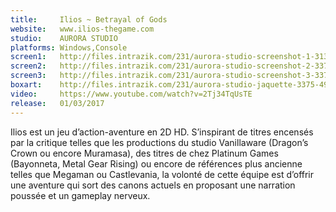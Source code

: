 ```yaml
---
title:     Ilios ~ Betrayal of Gods
website:   www.ilios-thegame.com
studio:    AURORA STUDIO
platforms: Windows,Console
screen1:   http://files.intrazik.com/231/aurora-studio-screenshot-1-3133-493-20150427-100546.png
screen2:   http://files.intrazik.com/231/aurora-studio-screenshot-2-3371-493-20150427-100546.png
screen3:   http://files.intrazik.com/231/aurora-studio-screenshot-3-3373-493-20150427-100546.png
boxart:    http://files.intrazik.com/231/aurora-studio-jaquette-3375-493-20150427-100547.jpg
video:     https://www.youtube.com/watch?v=2Tj34TqUsTE
release:   01/03/2017
---
```


Ilios est un jeu d’action-aventure en 2D HD. S’inspirant de titres encensés par la critique telles que les productions du studio Vanillaware (Dragon’s Crown ou encore Muramasa), des titres de chez Platinum Games (Bayonneta, Metal Gear Rising) ou encore de références plus ancienne telles que Megaman ou Castlevania, la volonté de cette équipe est d’offrir une aventure qui sort des canons actuels en proposant une narration poussée et un gameplay nerveux.